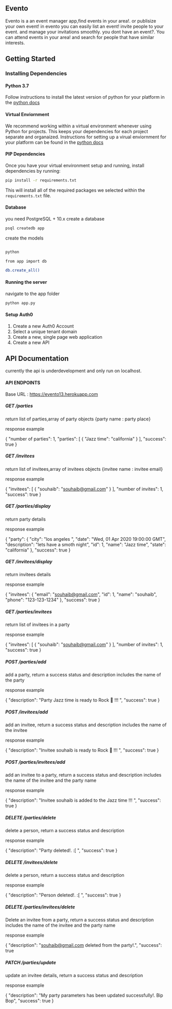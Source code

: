 ## Evento 

Evento is a an event manager app,find events in your area!. or publisize your own event!
in evento you can easily list an event! invite people to your event. and manage your invitations smoothly. 
you dont have an event?. You can attend events in your area! and search for people that have similar interests.

## Getting Started

### Installing Dependencies

#### Python 3.7

Follow instructions to install the latest version of python for your platform in the [python docs](https://docs.python.org/3/using/unix.html#getting-and-installing-the-latest-version-of-python)

#### Virtual Enviornment

We recommend working within a virtual environment whenever using Python for projects. This keeps your dependencies for each project separate and organaized. Instructions for setting up a virual enviornment for your platform can be found in the [python docs](https://packaging.python.org/guides/installing-using-pip-and-virtual-environments/)

#### PIP Dependencies

Once you have your virtual environment setup and running, install dependencies by running:

```bash
pip install -r requirements.txt
```

This will install all of the required packages we selected within the `requirements.txt` file.

#### Database

you need PostgreSQL + 10.x
create a database

```bash
psql createdb app
```

create the models

```bash

python 

from app import db

db.create_all()

```


#### Running the server

navigate to the app folder

```bash
python app.py
```

#### Setup Auth0

1. Create a new Auth0 Account
2. Select a unique tenant domain
3. Create a new, single page web application
4. Create a new API


## API Documentation 

currently the api is underdevelopment and only run on localhost.

#### API ENDPOINTS
Base URL : https://evento13.herokuapp.com

##### GET /parties

return list of parties,array of party objects {party name : party place} 

response example

{
  "number of parties": 1,
  "parties": [
    {
      "Jazz time": "california"
    }
  ],
  "success": true
}

##### GET /invitees

return list of invitees,array of invitees objects {invitee name : invitee email} 

response example

{
  "invitees": [
    {
      "souhaib": "souhaib@gmail.com"
    }
  ], 
  "number of invites": 1, 
  "success": true
}


##### GET /parties/display

return party details

response example

{
  "party": {
    "city": "los angeles ",
    "date": "Wed, 01 Apr 2020 19:00:00 GMT",
    "description": "lets have a smoth night",
    "id": 1,
    "name": "Jazz time",
    "state": "california"
  },
  "success": true
}


##### GET /invitees/display

return invitees details

response example

{
  "invitees": {
    "email": "souhaib@gmail.com",
    "id": 1,
    "name": "souhaib",
    "phone": "123-123-1234"
  },
  "success": true
}

##### GET /parties/invitees

return list of invitees in a party

response example

{
  "invitees": [
    {
      "souhaib": "souhaib@gmail.com"
    }
  ],
  "number of invites": 1,
  "success": true
}


##### POST /parties/add


add a party, return a success status and description includes the name of the party

response example

{
  "description": "Party Jazz time is ready to Rock 🤘 !!! ",
  "success": true
}

##### POST /invitees/add


add an invitee, return a success status and description includes the name of the invitee

response example

{
  "description": "Invitee souhaib is ready to Rock 🤘 !!! ",
  "success": true
}

##### POST /parties/invitees/add


add an invitee to a party, return a success status and description includes the name of the invitee and the party name

response example

{
  "description": "Invitee souhaib is added to the Jazz time !!! ",
  "success": true
}



##### DELETE /parties/delete


delete a person, return a success status and description

response example

{
  "description": "Party deleted!. :[ ",
  "success": true
}

##### DELETE /invitees/delete


delete a person, return a success status and description

response example

{
  "description": "Person deleted!. :[ ",
  "success": true
}

##### DELETE /parties/invitees/delete

Delete an invitee from a party, return a success status and description includes the name of the invitee and the party name

response example

{
  "description": "souhaib@gmail.com deleted from the party!.",
  "success": true



##### PATCH /parties/update

update an invitee details, return a success status and description 

response example

{
  "description": "My party parameters has been updated successfully!. Bip Bop",
  "success": true
}




